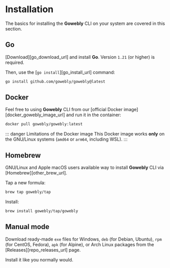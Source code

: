 # Installation

The basics for installing the **Gowebly** CLI on your system are covered in this section.

## Go

[Download][go_download_url] and install **Go**. Version `1.21` (or higher) is required.

Then, use the [`go install`][go_install_url] command:

``` bash
go install github.com/gowebly/gowebly@latest
```

## Docker

Feel free to using **Gowebly** CLI from our [official Docker image][docker_gowebly_image_url] and run it in the container:

``` bash
docker pull gowebly/gowebly:latest
```

::: danger Limitations of the Docker image
This Docker image works **only** on the GNU/Linux systems (`amd64` or `arm64`, including WSL).
:::

## Homebrew

GNU/Linux and Apple macOS users available way to install **Gowebly** CLI via [Homebrew][other_brew_url].

Tap a new formula:

``` bash
brew tap gowebly/tap
```

Install:

``` bash
brew install gowebly/tap/gowebly
```

## Manual mode

Download ready-made `exe` files for Windows, `deb` (for Debian, Ubuntu), `rpm` (for CentOS, Fedora), `apk` (for Alpine), or Arch Linux packages from the [Releases][repo_releases_url] page.

Install it like you normally would.

<!--@include: ../parts/links.md-->